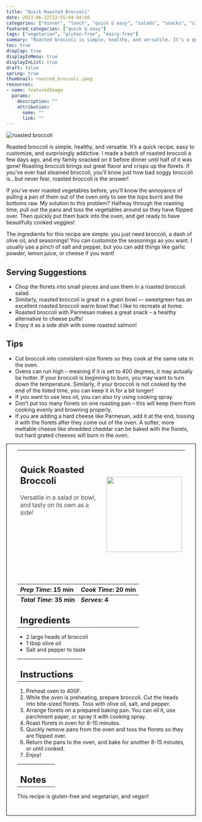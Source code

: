 ```yaml
---
title: "Quick Roasted Broccoli"
date: 2023-06-22T22:55:04-04:00
categories: ["dinner", "lunch", "quick & easy", "salads", "snacks", "sides"]
featured_categories: ["quick & easy"]
tags: ["vegetarian", "gluten-free", "dairy-free"]
summary: "Roasted broccoli is simple, healthy, and versatile. It’s a quick recipe, easy to customize, and surprisingly addictive. I made a batch of roasted broccoli a few days ago, and my family snacked on it before dinner until half of it was gone!"
toc: true
dropCap: true
displayInMenu: true
displayInList: true
draft: false
spring: true
thumbnail: roasted_broccoli.jpeg
resources:
- name: featuredImage
  params:
    description: ""
    attribution:
      name: ""
      link: ""
---
```



![roasted broccoli](../../roasted_broccoli.jpeg)

Roasted broccoli is simple, healthy, and versatile. It’s a quick recipe, easy to customize, and surprisingly addictive. I made a batch of roasted broccoli a few days ago, and my family snacked on it before dinner until half of it was gone! Roasting broccoli brings out great flavor and crisps up the florets. If you’ve ever had steamed broccoli, you’ll know just how bad soggy broccoli is…but never fear, roasted broccoli is the answer!

If you’ve ever roasted vegetables before, you’ll know the annoyance of pulling a pan of them out of the oven only to see the tops burnt and the bottoms raw. My solution to this problem? Halfway through the roasting time, pull out the pans and toss the vegetables around so they have flipped over. Then quickly put them back into the oven, and get ready to have beautifully cooked veggies!

The ingredients for this recipe are simple: you just need broccoli, a dash of olive oil, and seasonings! You can customize the seasonings as you want. I usually use a pinch of salt and pepper, but you can add things like garlic powder, lemon juice, or cheese if you want!

## Serving Suggestions
- Chop the florets into small pieces and use them in a roasted broccoli salad.
- Similarly, roasted broccoli is great in a grain bowl — sweetgreen has an excellent roasted broccoli warm bowl that I like to recreate at home.
- Roasted broccoli with Parmesan makes a great snack – a healthy alternative to cheese puffs!
- Enjoy it as a side dish with some roasted salmon!

## Tips

- Cut broccoli into consistent-size florets so they cook at the same rate in the oven.
- Ovens can run high – meaning if it is set to 400 degrees, it may actually be hotter. If your broccoli is beginning to burn, you may want to turn down the temperature. Similarly, if your broccoli is not cooked by the end of the listed time, you can keep it in for a bit longer!
- If you want to use less oil, you can also try using cooking spray.
- Don’t put too many florets on one roasting pan – this will keep them from cooking evenly and browning properly.
- If you are adding a hard cheese like Parmesan, add it at the end, tossing it with the florets after they come out of the oven. A softer, more meltable cheese like shredded cheddar can be baked with the florets, but hard grated cheeses will burn in the oven.

<div style = "border-style: solid; border-width: 1px; border-color: black; padding: 2em; padding-top:0em;"> 

| <div style = "margin-bottom:10em;"><h2>Quick Roasted Broccoli</h2><p style = "font-weight: 300;">Versatile in a salad or bowl, and tasty on its own as a side!</p></div> | <img src="../../roasted_broccoli.jpeg"  width="200em" height="200em" style = "justify-content: center;"> |
| :--- | :----: |

| _Prep Time_: 15 min  | _Cook Time_: 20 min  |
| :--- | :--- |
| **_Total Time_: 35 min** | **_Serves_: 4**  |
| <div><h2 style = "margin-top:1em; margin-bottom:0;" >Ingredients</h2></div>|   |
- 2 large heads of broccoli
- 1 tbsp olive oil
- Salt and pepper to taste

|   |    |
| :--- | :--- |
| <div><h2 style = "margin-top:1em; margin-bottom:0;" >Instructions</h2></div>|   |

1. Preheat oven to 400F.
2. While the oven is preheating, prepare broccoli. Cut the heads into bite-sized florets. Toss with olive oil, salt, and pepper.
3. Arrange florets on a prepared baking pan. You can oil it, use parchment paper, or spray it with cooking spray.
4. Roast florets in oven for 8-10 minutes.
5. Quickly remove pans from the oven and toss the florets so they are flipped over.
6. Return the pans to the oven, and bake for another 8-15 minutes, or until cooked.
7. Enjoy!

|   |    |
| :--- | :--- |
| <div><h2 style = "margin-top:1em; margin-bottom:0;" >Notes</h2></div>|   |

This recipe is gluten-free and vegetarian, and vegan!

</div>


